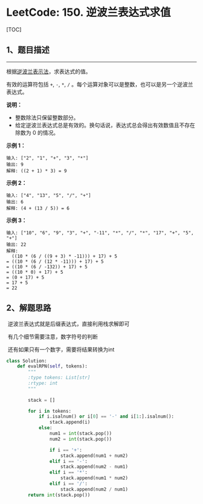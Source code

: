 # LeetCode: 150. 逆波兰表达式求值

[TOC]



## 1、题目描述

------

根据[逆波兰表示法](https://baike.baidu.com/item/%E9%80%86%E6%B3%A2%E5%85%B0%E5%BC%8F/128437)，求表达式的值。

有效的运算符包括 `+`, `-`, `*`, `/` 。每个运算对象可以是整数，也可以是另一个逆波兰表达式。

**说明：**

- 整数除法只保留整数部分。
- 给定逆波兰表达式总是有效的。换句话说，表达式总会得出有效数值且不存在除数为 0 的情况。

**示例 1：**

```
输入: ["2", "1", "+", "3", "*"]
输出: 9
解释: ((2 + 1) * 3) = 9
```

**示例 2：**

```
输入: ["4", "13", "5", "/", "+"]
输出: 6
解释: (4 + (13 / 5)) = 6
```

**示例 3：**

```
输入: ["10", "6", "9", "3", "+", "-11", "*", "/", "*", "17", "+", "5", "+"]
输出: 22
解释: 
  ((10 * (6 / ((9 + 3) * -11))) + 17) + 5
= ((10 * (6 / (12 * -11))) + 17) + 5
= ((10 * (6 / -132)) + 17) + 5
= ((10 * 0) + 17) + 5
= (0 + 17) + 5
= 17 + 5
= 22
```



## 2、解题思路

​	逆波兰表达式就是后缀表达式，直接利用栈求解即可

​	有几个细节需要注意，数字符号的判断

​	还有如果只有一个数字，需要将结果转换为int

```python
class Solution:
    def evalRPN(self, tokens):
        """
        :type tokens: List[str]
        :rtype: int
        """
        
        stack = []

        for i in tokens:
            if i.isalnum() or i[0] == '-' and i[1:].isalnum():
                stack.append(i)
            else:
                num1 = int(stack.pop())
                num2 = int(stack.pop())

                if i == '+':
                    stack.append(num1 + num2)
                elif i == '-':
                    stack.append(num2 - num1)
                elif i == '*':
                    stack.append(num1 * num2)
                elif i == '/':
                    stack.append(num2 / num1)
        return int(stack.pop())
        
        
```

